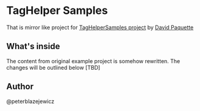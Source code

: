 # TagHelper Samples

That is mirror like project for [TagHelperSamples project](https://github.com/dpaquette/TagHelperSamples) by [David Paquette](https://github.com/dpaquette)

## What's inside

The content from original example project is somehow rewritten. The changes will be outlined below [TBD]

## Author
@peterblazejewicz
